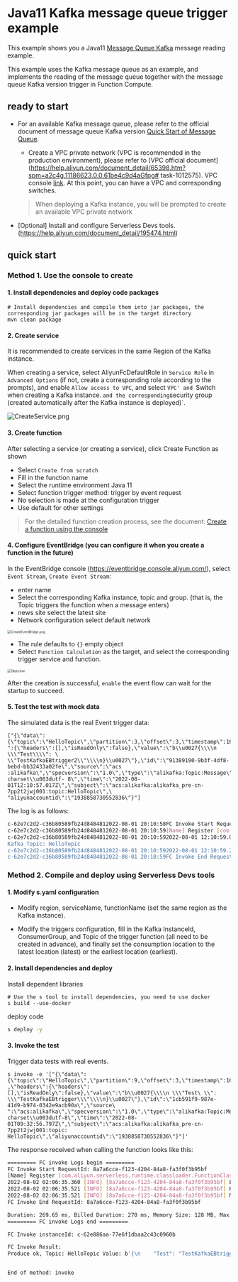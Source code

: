 # Java11 Kafka message queue trigger example

This example shows you a Java11 [Message Queue Kafka](https://help.aliyun.com/document_detail/68151.html?spm=5176.167616.J_5253785160.5.2dfe6feexRPqMj) message reading example.

This example uses the Kafka message queue as an example, and implements the reading of the message queue together with the message queue Kafka version trigger in Function Compute.



 ## ready to start

 - For an available Kafka message queue, please refer to the official document of message queue Kafka version [Quick Start of Message Queue](https://help.aliyun.com/document_detail/99949.html).

   - Create a VPC private network (VPC is recommended in the production environment), please refer to [VPC official document](https://help.aliyun.com/document_detail/65398.htm?spm=a2c4g.11186623.0.0.61be4c9d4aGfpg# task-1012575). VPC console [link](https://vpcnext.console.aliyun.com/). At this point, you can have a VPC and corresponding switches.

   > When deploying a Kafka instance, you will be prompted to create an available VPC private network

 - [Optional] Install and configure Serverless Devs tools. (https://help.aliyun.com/document_detail/195474.html)

 ## quick start

 ### Method 1. Use the console to create

#### 1. Install dependencies and deploy code packages

```shell
# Install dependencies and compile them into jar packages, the corresponding jar packages will be in the target directory
mvn clean package
````

 #### 2. Create service

It is recommended to create services in the same Region of the Kafka instance.

When creating a service, select AliyunFcDefaultRole in `Service Role` in `Advanced Options` (if not, create a corresponding role according to the prompts), and enable `Allow access to VPC`, and select `VPC' and `Switch when creating a Kafka instance. ` and the corresponding `security group (created automatically after the Kafka instance is deployed)`.

![CreateService.png](assets/CreateService.png)



 #### 3. Create function

 After selecting a service (or creating a service), click Create Function as shown

 - Select `Create from scratch`
 - Fill in the function name
 - Select the runtime environment Java 11
 - Select function trigger method: trigger by event request
 - No selection is made at the configuration trigger
 - Use default for other settings

 > For the detailed function creation process, see the document: [Create a function using the console](https://help.aliyun.com/document_detail/51783.html)



 #### 4. Configure EventBridge (you can configure it when you create a function in the future)

In the EventBridge console (https://eventbridge.console.aliyun.com/), select `Event Stream`, `Create Event Stream`:

- enter name
- Select the corresponding Kafka instance, topic and group. (that is, the Topic triggers the function when a message enters)
- news site select the latest site
- Network configuration select default network

<img src="assets/CreateEventBridge.png" alt="CreateEventBridge.png" style="zoom:50%;" />

- The rule defaults to `{}` empty object
- Select `Function Calculation` as the target, and select the corresponding trigger service and function.

<img src="assets/Objective.png" alt="Objective" style="zoom:50%;" />

After the creation is successful, `enable` the event flow can wait for the startup to succeed.



 #### 5. Test the test with mock data

 The simulated data is the real Event trigger data:

````
["{\"data\":{\"topic\":\"HelloTopic\",\"partition\":3,\"offset\":3,\"timestamp\":1659355857017,\"headers\ ":{\"headers\":[],\"isReadOnly\":false},\"value\":\"b\\u0027{\\\\n \\\"Test\\\\": \ \\"TestKafkaEBtrigger2\\"\\\\n}\\u0027\"},\"id\":\"91389190-9b3f-4df8-bebd-bb32433a02fe\",\"source\":\"acs :alikafka\",\"specversion\":\"1.0\",\"type\":\"alikafka:Topic:Message\",\"datacontenttype\":\"application/json; charset\\u003dutf- 8\",\"time\":\"2022-08-01T12:10:57.017Z\",\"subject\":\"acs:alikafka:alikafka_pre-cn-7pp2t2jwj001:topic:HelloTopic\",\ "aliyunaccountid\":\"1938858730552836\"}"]
````

The log is as follows:

 ```bash
c-62e7c2d2-c36b80589fb24d8484812022-08-01 20:10:58FC Invoke Start RequestId: ad215848-8f9f-4432-b3dc-3cd8a0c59d77
c-62e7c2d2-c36b80589fb24d8484812022-08-01 20:10:59[Name] Register [com.aliyun.serverless.runtime.classloader.FunctionClassLoader@58372a00] as [com.aliyun.serverless.runtime.classloader.FunctionClassLoader@com.aliyun .serverless.runtime.classloader.FunctionClassLoader@]: hash [f2bdbf56] (normal mode)
c-62e7c2d2-c36b80589fb24d8484812022-08-01 20:10:592022-08-01 12:10:59.035 [INFO] [ad215848-8f9f-4432-b3dc-3cd8a0c59d77] Event: ["{\"data\":{\ "topic\":\"HelloTopic\",\"partition\":3,\"offset\":3,\"timestamp\":1659355857017,\"headers\":{\"headers\":[] ,\"isReadOnly\":false},\"value\":\"b\\u0027{\\\\n \\\"Test\\\": \\\"TestKafkaEBtrigger2\\\\"\\\\ \n}\\u0027\"},\"id\":\"91389190-9b3f-4df8-bebd-bb32433a02fe\",\"source\":\"acs:alikafka\",\"specversion\": \"1.0\",\"type\":\"alikafka:Topic:Message\",\"datacontenttype\":\"application/json; charset\\u003dutf-8\",\"time\":\ "2022-08-01T12:10:57.017Z\",\"subject\":\"acs:alikafka:alikafka_pre-cn-7pp2t2jwj001:topic:HelloTopic\",\"aliyunaccountid\":\"1938858730552836\"} "]
Kafka Topic: HelloTopic
c-62e7c2d2-c36b80589fb24d8484812022-08-01 20:10:592022-08-01 12:10:59.242 [INFO] [ad215848-8f9f-4432-b3dc-3cd8a0c59d77] Message Value: b'{\n "Test": " TestKafkaEBtrigger2"\n}'
c-62e7c2d2-c36b80589fb24d8484812022-08-01 20:10:59FC Invoke End RequestId: ad215848-8f9f-4432-b3dc-3cd8a0c59d77
 ````



 ### Method 2. Compile and deploy using Serverless Devs tools

 #### 1. Modify s.yaml configuration

- Modify region, serviceName, functionName (set the same region as the Kafka instance).

- Modify the triggers configuration, fill in the Kafka InstanceId, ConsumerGroup, and Topic of the trigger function (all need to be created in advance), and finally set the consumption location to the latest location (latest) or the earliest location (earliest).


 #### 2. Install dependencies and deploy

 Install dependent libraries

 ```shell
# Use the s tool to install dependencies, you need to use docker
s build --use-docker
 ````

 deploy code

 ```bash
s deploy -y
 ````

 #### 3. Invoke the test

Trigger data tests with real events.

 ```shell
s invoke -e '["{\"data\":{\"topic\":\"HelloTopic\",\"partition\":9,\"offset\":3,\"timestamp\":1659346376797 ,\"headers\":{\"headers\":[],\"isReadOnly\":false},\"value\":\"b\\u0027{\\\\n \\\"Test\ \\": \\\"TestKafkaEBtrigger\\\"\\\\n}\\u0027\"},\"id\":\"1cb591f9-987e-41d9-b974-0342e9acb90a\",\"source\ ":\"acs:alikafka\",\"specversion\":\"1.0\",\"type\":\"alikafka:Topic:Message\",\"datacontenttype\":\"application/json; charset\\u003dutf-8\",\"time\":\"2022-08-01T09:32:56.797Z\",\"subject\":\"acs:alikafka:alikafka_pre-cn-7pp2t2jwj001:topic: HelloTopic\",\"aliyunaccountid\":\"1938858730552836\"}"]'
 ````

 The response received when calling the function looks like this:

 ```bash
========= FC invoke Logs begin =========
FC Invoke Start RequestId: 8a7a6cce-f123-4204-84a8-fa3f0f3b95bf
[Name] Register [com.aliyun.serverless.runtime.classloader.FunctionClassLoader@58372a00] as [com.aliyun.serverless.runtime.classloader.FunctionClassLoader@com.aliyun.serverless.runtime.classloader.FunctionClassLoader@/code/FCJavaKafkaTrigger-1.0-SNAPSHOT.jar/code/original-FCJavaKafkaTrigger-1.0-SNAPSHOT.jar]: hash [d4d9f0d4] (normal mode)
2022-08-02 02:06:35.360 [INFO] [8a7a6cce-f123-4204-84a8-fa3f0f3b95bf] Event: ["{\"data\":{\"topic\":\"HelloTopic\",\"partition\":9,\"offset\":3,\"timestamp\":1659346376797,\"headers\":{\"headers\":[],\"isReadOnly\":false},\"value\":\"b\\u0027{\\\\n    \\\"Test\\\": \\\"TestKafkaEBtrigger\\\"\\\\n}\\u0027\"},\"id\":\"1cb591f9-987e-41d9-b974-0342e9acb90a\",\"source\":\"acs:alikafka\",\"specversion\":\"1.0\",\"type\":\"alikafka:Topic:Message\",\"datacontenttype\":\"application/json; charset\\u003dutf-8\",\"time\":\"2022-08-01T09:32:56.797Z\",\"subject\":\"acs:alikafka:alikafka_pre-cn-7pp2t2jwj001:topic:HelloTopic\",\"aliyunaccountid\":\"1938858730552836\"}"]
2022-08-02 02:06:35.521 [INFO] [8a7a6cce-f123-4204-84a8-fa3f0f3b95bf] Kafka Topic: HelloTopic
2022-08-02 02:06:35.521 [INFO] [8a7a6cce-f123-4204-84a8-fa3f0f3b95bf] Message Value: b'{\n    "Test": "TestKafkaEBtrigger"\n}'
FC Invoke End RequestId: 8a7a6cce-f123-4204-84a8-fa3f0f3b95bf

Duration: 269.65 ms, Billed Duration: 270 ms, Memory Size: 128 MB, Max Memory Used: 54.12 MB
========= FC invoke Logs end =========

FC Invoke instanceId: c-62e886aa-77e6f1dbaa2c43c0960b

FC Invoke Result:
Produce ok, Topic: HelloTopic Value: b'{\n    "Test": "TestKafkaEBtrigger"\n}'


End of method: invoke
 ```

